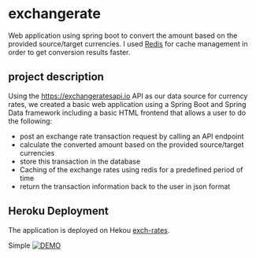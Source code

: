 # exchangerate
Web application using spring boot to convert the amount based on the provided source/target currencies. I used [Redis](https://redis.io/) for cache management in order to get conversion results faster.

## project description
Using the https://exchangeratesapi.io API as our data source for currency rates, we created a basic web application using a Spring Boot and Spring Data framework including a basic HTML frontend that allows a user to do the following:
- post an exchange rate transaction request by calling an API endpoint
- calculate the converted amount based on the provided source/target currencies
- store this transaction in the database
- Caching of the exchange rates using redis for a predefined period of time
- return the transaction information back to the user in json format

## Heroku Deployment

The application is deployed on Hekou [exch-rates](https://exch-rates.herokuapp.com/). 

Simple [![DEMO](http://img.youtube.com/vi/z6tgKQtHa8A/0.jpg)](http://www.youtube.com/watch?v=z6tgKQtHa8A)
